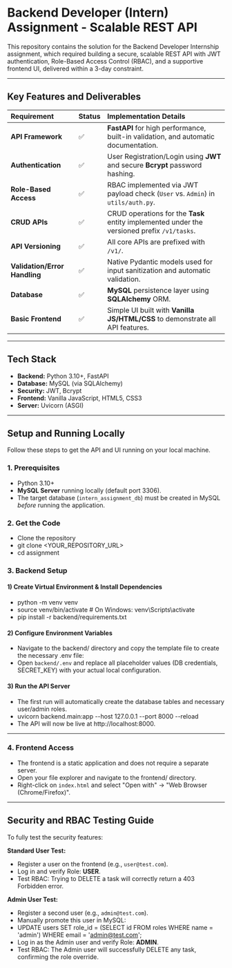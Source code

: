 # Backend Developer (Intern) Assignment - Scalable REST API

This repository contains the solution for the Backend Developer Internship assignment, which required building a secure, scalable REST API with JWT authentication, Role-Based Access Control (RBAC), and a supportive frontend UI, delivered within a 3-day constraint.

---

## Key Features and Deliverables

| Requirement | Status | Implementation Details |
| :--- | :--- | :--- |
| **API Framework** | ✅ | **FastAPI** for high performance, built-in validation, and automatic documentation. |
| **Authentication** | ✅ | User Registration/Login using **JWT** and secure **Bcrypt** password hashing. |
| **Role-Based Access** | ✅ | RBAC implemented via JWT payload check (`User` vs. `Admin`) in `utils/auth.py`. |
| **CRUD APIs** | ✅ | CRUD operations for the **Task** entity implemented under the versioned prefix `/v1/tasks`. |
| **API Versioning** | ✅ | All core APIs are prefixed with `/v1/`. |
| **Validation/Error Handling** | ✅ | Native Pydantic models used for input sanitization and automatic validation. |
| **Database** | ✅ | **MySQL** persistence layer using **SQLAlchemy** ORM. |
| **Basic Frontend** | ✅ | Simple UI built with **Vanilla JS/HTML/CSS** to demonstrate all API features. |

---

## Tech Stack

* **Backend:** Python 3.10+, FastAPI
* **Database:** MySQL (via SQLAlchemy)
* **Security:** JWT, Bcrypt
* **Frontend:** Vanilla JavaScript, HTML5, CSS3
* **Server:** Uvicorn (ASGI)

---

## Setup and Running Locally

Follow these steps to get the API and UI running on your local machine.

### 1. Prerequisites

* Python 3.10+
* **MySQL Server** running locally (default port 3306).
* The target database (`intern_assignment_db`) must be created in MySQL *before* running the application.

### 2. Get the Code
* Clone the repository
* git clone <YOUR_REPOSITORY_URL>
* cd assignment

  
### 3. Backend Setup
#### 1) Create Virtual Environment & Install Dependencies
- python -m venv venv
- source venv/bin/activate # On Windows: venv\Scripts\activate
- pip install -r backend/requirements.txt


#### 2) Configure Environment Variables
- Navigate to the backend/ directory and copy the template file to create the necessary .env file:
- Open `backend/.env` and replace all placeholder values (DB credentials, SECRET_KEY) with your actual local configuration.

#### 3) Run the API Server
- The first run will automatically create the database tables and necessary user/admin roles.
- uvicorn backend.main:app --host 127.0.0.1 --port 8000 --reload
- The API will now be live at http://localhost:8000.

---

### 4. Frontend Access

- The frontend is a static application and does not require a separate server.
- Open your file explorer and navigate to the frontend/ directory.
- Right-click on `index.html` and select "Open with" -> "Web Browser (Chrome/Firefox)".

---

## Security and RBAC Testing Guide

To fully test the security features:

**Standard User Test:**

- Register a user on the frontend (e.g., `user@test.com`).
- Log in and verify Role: **USER**.
- Test RBAC: Trying to DELETE a task will correctly return a 403 Forbidden error.

**Admin User Test:**

- Register a second user (e.g., `admin@test.com`).
- Manually promote this user in MySQL:
- UPDATE users SET role_id = (SELECT id FROM roles WHERE name = 'admin') WHERE email = 'admin@test.com';
- Log in as the Admin user and verify Role: **ADMIN**.
- Test RBAC: The Admin user will successfully DELETE any task, confirming the role override.
